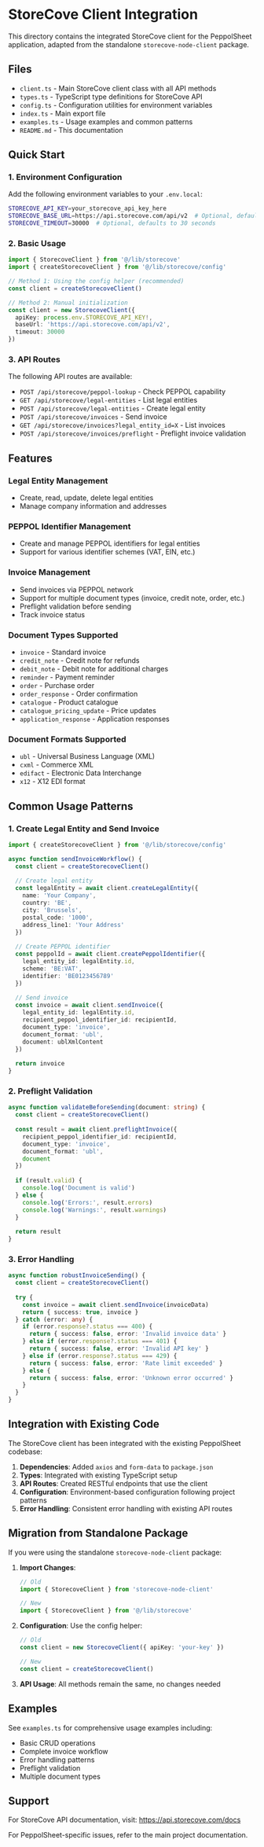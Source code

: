 # StoreCove Client Integration

This directory contains the integrated StoreCove client for the PeppolSheet application, adapted from the standalone `storecove-node-client` package.

## Files

- `client.ts` - Main StoreCove client class with all API methods
- `types.ts` - TypeScript type definitions for StoreCove API
- `config.ts` - Configuration utilities for environment variables
- `index.ts` - Main export file
- `examples.ts` - Usage examples and common patterns
- `README.md` - This documentation

## Quick Start

### 1. Environment Configuration

Add the following environment variables to your `.env.local`:

```bash
STORECOVE_API_KEY=your_storecove_api_key_here
STORECOVE_BASE_URL=https://api.storecove.com/api/v2  # Optional, defaults to this
STORECOVE_TIMEOUT=30000  # Optional, defaults to 30 seconds
```

### 2. Basic Usage

```typescript
import { StorecoveClient } from '@/lib/storecove'
import { createStorecoveClient } from '@/lib/storecove/config'

// Method 1: Using the config helper (recommended)
const client = createStorecoveClient()

// Method 2: Manual initialization
const client = new StorecoveClient({
  apiKey: process.env.STORECOVE_API_KEY!,
  baseUrl: 'https://api.storecove.com/api/v2',
  timeout: 30000
})
```

### 3. API Routes

The following API routes are available:

- `POST /api/storecove/peppol-lookup` - Check PEPPOL capability
- `GET /api/storecove/legal-entities` - List legal entities
- `POST /api/storecove/legal-entities` - Create legal entity
- `POST /api/storecove/invoices` - Send invoice
- `GET /api/storecove/invoices?legal_entity_id=X` - List invoices
- `POST /api/storecove/invoices/preflight` - Preflight invoice validation

## Features

### Legal Entity Management
- Create, read, update, delete legal entities
- Manage company information and addresses

### PEPPOL Identifier Management
- Create and manage PEPPOL identifiers for legal entities
- Support for various identifier schemes (VAT, EIN, etc.)

### Invoice Management
- Send invoices via PEPPOL network
- Support for multiple document types (invoice, credit note, order, etc.)
- Preflight validation before sending
- Track invoice status

### Document Types Supported
- `invoice` - Standard invoice
- `credit_note` - Credit note for refunds
- `debit_note` - Debit note for additional charges
- `reminder` - Payment reminder
- `order` - Purchase order
- `order_response` - Order confirmation
- `catalogue` - Product catalogue
- `catalogue_pricing_update` - Price updates
- `application_response` - Application responses

### Document Formats Supported
- `ubl` - Universal Business Language (XML)
- `cxml` - Commerce XML
- `edifact` - Electronic Data Interchange
- `x12` - X12 EDI format

## Common Usage Patterns

### 1. Create Legal Entity and Send Invoice

```typescript
import { createStorecoveClient } from '@/lib/storecove/config'

async function sendInvoiceWorkflow() {
  const client = createStorecoveClient()
  
  // Create legal entity
  const legalEntity = await client.createLegalEntity({
    name: 'Your Company',
    country: 'BE',
    city: 'Brussels',
    postal_code: '1000',
    address_line1: 'Your Address'
  })
  
  // Create PEPPOL identifier
  const peppolId = await client.createPeppolIdentifier({
    legal_entity_id: legalEntity.id,
    scheme: 'BE:VAT',
    identifier: 'BE0123456789'
  })
  
  // Send invoice
  const invoice = await client.sendInvoice({
    legal_entity_id: legalEntity.id,
    recipient_peppol_identifier_id: recipientId,
    document_type: 'invoice',
    document_format: 'ubl',
    document: ublXmlContent
  })
  
  return invoice
}
```

### 2. Preflight Validation

```typescript
async function validateBeforeSending(document: string) {
  const client = createStorecoveClient()
  
  const result = await client.preflightInvoice({
    recipient_peppol_identifier_id: recipientId,
    document_type: 'invoice',
    document_format: 'ubl',
    document
  })
  
  if (result.valid) {
    console.log('Document is valid')
  } else {
    console.log('Errors:', result.errors)
    console.log('Warnings:', result.warnings)
  }
  
  return result
}
```

### 3. Error Handling

```typescript
async function robustInvoiceSending() {
  const client = createStorecoveClient()
  
  try {
    const invoice = await client.sendInvoice(invoiceData)
    return { success: true, invoice }
  } catch (error: any) {
    if (error.response?.status === 400) {
      return { success: false, error: 'Invalid invoice data' }
    } else if (error.response?.status === 401) {
      return { success: false, error: 'Invalid API key' }
    } else if (error.response?.status === 429) {
      return { success: false, error: 'Rate limit exceeded' }
    } else {
      return { success: false, error: 'Unknown error occurred' }
    }
  }
}
```

## Integration with Existing Code

The StoreCove client has been integrated with the existing PeppolSheet codebase:

1. **Dependencies**: Added `axios` and `form-data` to `package.json`
2. **Types**: Integrated with existing TypeScript setup
3. **API Routes**: Created RESTful endpoints that use the client
4. **Configuration**: Environment-based configuration following project patterns
5. **Error Handling**: Consistent error handling with existing API routes

## Migration from Standalone Package

If you were using the standalone `storecove-node-client` package:

1. **Import Changes**: 
   ```typescript
   // Old
   import { StorecoveClient } from 'storecove-node-client'
   
   // New
   import { StorecoveClient } from '@/lib/storecove'
   ```

2. **Configuration**: Use the config helper:
   ```typescript
   // Old
   const client = new StorecoveClient({ apiKey: 'your-key' })
   
   // New
   const client = createStorecoveClient()
   ```

3. **API Usage**: All methods remain the same, no changes needed

## Examples

See `examples.ts` for comprehensive usage examples including:
- Basic CRUD operations
- Complete invoice workflow
- Error handling patterns
- Preflight validation
- Multiple document types

## Support

For StoreCove API documentation, visit: https://api.storecove.com/docs

For PeppolSheet-specific issues, refer to the main project documentation.

